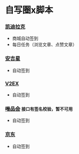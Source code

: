 # 自写圈x脚本

### [凯迪拉克](https://github.com/panghujiajia/QuantumultX/tree/master/KDLK)
- 商城自动签到
- 每日任务（浏览文章、点赞文章）

### [安吉星](https://github.com/panghujiajia/QuantumultX/tree/master/AJX)
- 自动签到

### [V2EX](https://github.com/panghujiajia/QuantumultX/tree/master/V2EX)
- 自动签到

### ~~[唯品会](https://github.com/panghujiajia/QuantumultX/tree/master/WPH)~~ `接口有签名校验，暂不可用`
- 自动签到

### [京东](https://github.com/panghujiajia/QuantumultX/tree/master/JD)
- 自动签到